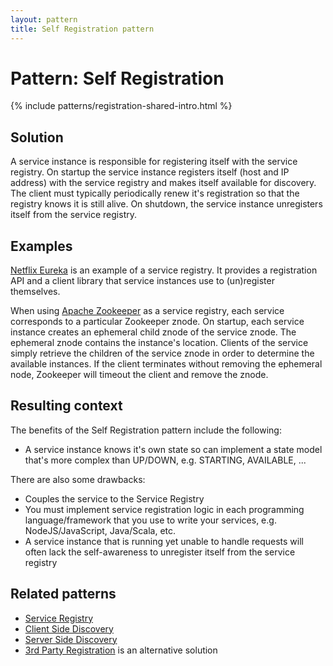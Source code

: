 ```yaml
---
layout: pattern
title: Self Registration pattern
---
```


# Pattern: Self Registration

{% include patterns/registration-shared-intro.html %}

## Solution

A service instance is responsible for registering itself with the service registry.
On startup the service instance registers itself (host and IP address) with the service registry and makes itself available for discovery.
The client must typically periodically renew it's registration so that the registry knows it is still alive.
On shutdown, the service instance unregisters itself from the service registry.

## Examples

[Netflix Eureka](https://github.com/Netflix/eureka/wiki/Understanding-eureka-client-server-communication) is an example of a service registry. 
It provides a registration API and a client library that service instances use to (un)register themselves.

When using [Apache Zookeeper](http://zookeeper.apache.org) as a service registry, each service corresponds to a particular Zookeeper znode.
On startup, each service instance creates an ephemeral child znode of the service znode.
The ephemeral znode contains the instance's location.
Clients of the service simply retrieve the children of the service znode in order to determine the available instances.
If the client terminates without removing the ephemeral node, Zookeeper will timeout the client and remove the znode.

## Resulting context

The benefits of the Self Registration pattern include the following:

* A service instance knows it's own state so can implement a state model that's more complex than UP/DOWN, e.g. STARTING, AVAILABLE, ...

There are also some drawbacks:

* Couples the service to the Service Registry
* You must implement service registration logic in each programming language/framework that you use to write your services, e.g. NodeJS/JavaScript, Java/Scala, etc.
* A service instance that is running yet unable to handle requests will often lack the self-awareness to unregister itself from the service registry

## Related patterns

* [Service Registry](service-registry.html)
* [Client Side Discovery](client-side-discovery.html)
* [Server Side Discovery](server-side-discovery.html)
* [3rd Party Registration](3rd-party-registration.html) is an alternative solution



